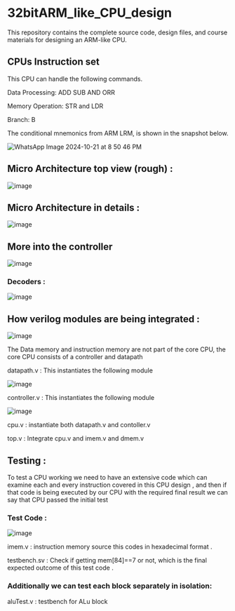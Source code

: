 # 32bitARM_like_CPU_design
This repository contains the complete source code, design files, and course materials for designing an ARM-like CPU.


## CPUs Instruction set 
This CPU can handle the following commands. 

Data Processing: ADD SUB AND ORR 

Memory Operation: STR and LDR 

Branch: B 

The conditional mnemonics from ARM LRM, is shown in the snapshot below. 

![WhatsApp Image 2024-10-21 at 8 50 46 PM](https://github.com/user-attachments/assets/5dfd10a9-aad9-4771-a08e-51e941b20dde)



## Micro Architecture top view (rough) : 
![image](https://github.com/user-attachments/assets/f37b1b66-d345-4d15-9b75-08f2a79659e7)


## Micro Architecture in details : 

![image](https://github.com/user-attachments/assets/0cbcf160-2750-4286-9c24-b48418b063c9)

## More into the controller 

![image](https://github.com/user-attachments/assets/d0f56724-bb97-469b-aa8c-ea7331d043e2)


### Decoders : 

![image](https://github.com/user-attachments/assets/a8027633-5732-4f60-b408-e2e7966c2525)


## How verilog modules are being integrated : 

![image](https://github.com/user-attachments/assets/6b6fbceb-fa39-4612-9ccd-498138879169)



The Data memory and instruction memory are not part of the core CPU, the core CPU consists of a controller and datapath 

datapath.v : This instantiates the following module 

![image](https://github.com/user-attachments/assets/1b67d459-65a1-49ab-8c15-b5fc1e62d43a)

controller.v : This instantiates the following module 

![image](https://github.com/user-attachments/assets/ccd0bed5-1f29-407e-bafc-6e9bf7bafbaa)


cpu.v : instantiate both datapath.v and contoller.v 


top.v : Integrate cpu.v and imem.v and dmem.v 



## Testing : 

To test a CPU working we need to have an extensive code which can examine each and every instruction covered in this CPU design , and then if that code is being executed by our CPU 
with the required final result we can say that CPU passed the initial test 

### Test Code : 

![image](https://github.com/user-attachments/assets/6597a10c-7191-4b00-bbf0-d3e907aeeedd)


imem.v : instruction memory source this codes in hexadecimal format . 

testbench.sv : Check if  getting mem[84]==7 or not, which is the final expected outcome of this test code . 


### Additionally we can test each block separately in isolation: 

aluTest.v : testbench for ALu block 
